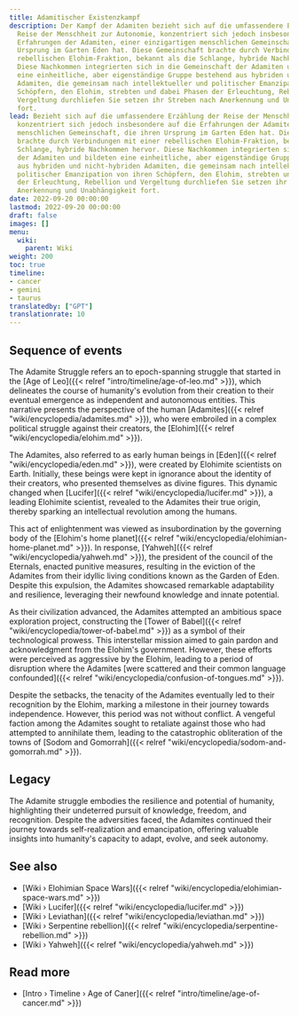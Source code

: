 ```yaml
---
title: Adamitischer Existenzkampf
description: Der Kampf der Adamiten bezieht sich auf die umfassendere Erzählung der
  Reise der Menschheit zur Autonomie, konzentriert sich jedoch insbesondere auf die
  Erfahrungen der Adamiten, einer einzigartigen menschlichen Gemeinschaft, die ihren
  Ursprung im Garten Eden hat. Diese Gemeinschaft brachte durch Verbindungen mit einer
  rebellischen Elohim-Fraktion, bekannt als die Schlange, hybride Nachkommen hervor.
  Diese Nachkommen integrierten sich in die Gemeinschaft der Adamiten und bildeten
  eine einheitliche, aber eigenständige Gruppe bestehend aus hybriden und nicht-hybriden
  Adamiten, die gemeinsam nach intellektueller und politischer Emanzipation von ihren
  Schöpfern, den Elohim, strebten und dabei Phasen der Erleuchtung, Rebellion und
  Vergeltung durchliefen Sie setzen ihr Streben nach Anerkennung und Unabhängigkeit
  fort.
lead: Bezieht sich auf die umfassendere Erzählung der Reise der Menschheit zur Autonomie,
  konzentriert sich jedoch insbesondere auf die Erfahrungen der Adamiten, einer einzigartigen
  menschlichen Gemeinschaft, die ihren Ursprung im Garten Eden hat. Diese Gemeinschaft
  brachte durch Verbindungen mit einer rebellischen Elohim-Fraktion, bekannt als die
  Schlange, hybride Nachkommen hervor. Diese Nachkommen integrierten sich in die Gemeinschaft
  der Adamiten und bildeten eine einheitliche, aber eigenständige Gruppe bestehend
  aus hybriden und nicht-hybriden Adamiten, die gemeinsam nach intellektueller und
  politischer Emanzipation von ihren Schöpfern, den Elohim, strebten und dabei Phasen
  der Erleuchtung, Rebellion und Vergeltung durchliefen Sie setzen ihr Streben nach
  Anerkennung und Unabhängigkeit fort.
date: 2022-09-20 00:00:00
lastmod: 2022-09-20 00:00:00
draft: false
images: []
menu:
  wiki:
    parent: Wiki
weight: 200
toc: true
timeline:
- cancer
- gemini
- taurus
translatedby: ["GPT"]
translationrate: 10
---
```


## Sequence of events

The Adamite Struggle refers an to epoch-spanning struggle that started in the [Age of Leo]({{< relref "intro/timeline/age-of-leo.md" >}}), which delineates the course of humanity's evolution from their creation to their eventual emergence as independent and autonomous entities. This narrative presents the perspective of the human [Adamites]({{< relref "wiki/encyclopedia/adamites.md" >}}), who were embroiled in a complex political struggle against their creators, the [Elohim]({{< relref "wiki/encyclopedia/elohim.md" >}}).

The Adamites, also referred to as early human beings in [Eden]({{< relref "wiki/encyclopedia/eden.md" >}}), were created by Elohimite scientists on Earth. Initially, these beings were kept in ignorance about the identity of their creators, who presented themselves as divine figures. This dynamic changed when [Lucifer]({{< relref "wiki/encyclopedia/lucifer.md" >}}), a leading Elohimite scientist, revealed to the Adamites their true origin, thereby sparking an intellectual revolution among the humans.

This act of enlightenment was viewed as insubordination by the governing body of the [Elohim\'s home planet]({{< relref "wiki/encyclopedia/elohimian-home-planet.md" >}}). In response, [Yahweh]({{< relref "wiki/encyclopedia/yahweh.md" >}}), the president of the council of the Eternals, enacted punitive measures, resulting in the eviction of the Adamites from their idyllic living conditions known as the Garden of Eden. Despite this expulsion, the Adamites showcased remarkable adaptability and resilience, leveraging their newfound knowledge and innate potential.

As their civilization advanced, the Adamites attempted an ambitious space exploration project, constructing the [Tower of Babel]({{< relref "wiki/encyclopedia/tower-of-babel.md" >}}) as a symbol of their technological prowess. This interstellar mission aimed to gain pardon and acknowledgment from the Elohim's government. However, these efforts were perceived as aggressive by the Elohim, leading to a period of disruption where the Adamites [were scattered and their common language confounded]({{< relref "wiki/encyclopedia/confusion-of-tongues.md" >}}).

Despite the setbacks, the tenacity of the Adamites eventually led to their recognition by the Elohim, marking a milestone in their journey towards independence. However, this period was not without conflict. A vengeful faction among the Adamites sought to retaliate against those who had attempted to annihilate them, leading to the catastrophic obliteration of the towns of [Sodom and Gomorrah]({{< relref "wiki/encyclopedia/sodom-and-gomorrah.md" >}}).

## Legacy

The Adamite struggle embodies the resilience and potential of humanity, highlighting their undeterred pursuit of knowledge, freedom, and recognition. Despite the adversities faced, the Adamites continued their journey towards self-realization and emancipation, offering valuable insights into humanity's capacity to adapt, evolve, and seek autonomy.

## See also

- [Wiki › Elohimian Space Wars]({{< relref "wiki/encyclopedia/elohimian-space-wars.md" >}})
- [Wiki › Lucifer]({{< relref "wiki/encyclopedia/lucifer.md" >}})
- [Wiki › Leviathan]({{< relref "wiki/encyclopedia/leviathan.md" >}})
- [Wiki › Serpentine rebellion]({{< relref "wiki/encyclopedia/serpentine-rebellion.md" >}})
- [Wiki › Yahweh]({{< relref "wiki/encyclopedia/yahweh.md" >}})

## Read more

- [Intro › Timeline › Age of Caner]({{< relref "intro/timeline/age-of-cancer.md" >}})
